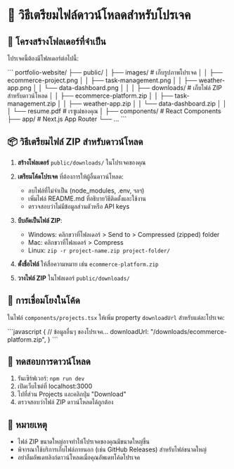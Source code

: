 # 🌟 วิธีเตรียมไฟล์ดาวน์โหลดสำหรับโปรเจค

## 📂 โครงสร้างโฟลเดอร์ที่จำเป็น

โปรเจคนี้ต้องมีโฟลเดอร์ต่อไปนี้:

\`\`\`
portfolio-website/
├── public/
│   ├── images/           # เก็บรูปภาพโปรเจค
│   │   ├── ecommerce-project.png
│   │   ├── task-management.png
│   │   ├── weather-app.png
│   │   └── data-dashboard.png
│   │
│   ├── downloads/        # เก็บไฟล์ ZIP สำหรับดาวน์โหลด
│   │   ├── ecommerce-platform.zip
│   │   ├── task-management.zip
│   │   ├── weather-app.zip
│   │   └── data-dashboard.zip
│   │
│   └── resume.pdf        # เรซูเม่ของคุณ
│
├── components/           # React Components
├── app/                  # Next.js App Router
└── ...
\`\`\`

## 📦 วิธีเตรียมไฟล์ ZIP สำหรับดาวน์โหลด

1. **สร้างโฟลเดอร์** `public/downloads/` ในโปรเจคของคุณ

2. **เตรียมโค้ดโปรเจค** ที่ต้องการให้ผู้อื่นดาวน์โหลด:
   - ลบไฟล์ที่ไม่จำเป็น (node_modules, .env, ฯลฯ)
   - เพิ่มไฟล์ README.md ที่อธิบายวิธีติดตั้งและใช้งาน
   - ตรวจสอบว่าไม่มีข้อมูลส่วนตัวหรือ API keys

3. **บีบอัดเป็นไฟล์ ZIP**:
   - Windows: คลิกขวาที่โฟลเดอร์ > Send to > Compressed (zipped) folder
   - Mac: คลิกขวาที่โฟลเดอร์ > Compress
   - Linux: `zip -r project-name.zip project-folder/`

4. **ตั้งชื่อไฟล์** ให้สื่อความหมาย เช่น `ecommerce-platform.zip`

5. **วางไฟล์ ZIP** ในโฟลเดอร์ `public/downloads/`

## 🔗 การเชื่อมโยงในโค้ด

ในไฟล์ `components/projects.tsx` ให้เพิ่ม property `downloadUrl` สำหรับแต่ละโปรเจค:

\`\`\`javascript
{
  // ข้อมูลอื่นๆ ของโปรเจค...
  downloadUrl: "/downloads/ecommerce-platform.zip",
}
\`\`\`

## 🚀 ทดสอบการดาวน์โหลด

1. รันเซิร์ฟเวอร์: `npm run dev`
2. เปิดเว็บไซต์ที่ localhost:3000
3. ไปที่ส่วน Projects และคลิกปุ่ม "Download"
4. ตรวจสอบว่าไฟล์ ZIP ดาวน์โหลดได้ถูกต้อง

## 📝 หมายเหตุ

- ไฟล์ ZIP ขนาดใหญ่อาจทำให้โปรเจคของคุณมีขนาดใหญ่ขึ้น
- พิจารณาใช้บริการเก็บไฟล์ภายนอก (เช่น GitHub Releases) สำหรับไฟล์ขนาดใหญ่
- อย่าลืมอัพเดทลิงก์ดาวน์โหลดเมื่อคุณอัพเดทโค้ดโปรเจค
